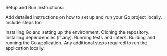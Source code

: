 Setup and Run Instructions:

Add detailed instructions on how to set up and run your Go project locally. Include steps for:

Installing Go and setting up the environment.
Cloning the repository.
Installing dependencies (if any).
Running tests and linters.
Building and running the Go application.
Any additional steps required to run the application locally.


